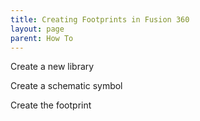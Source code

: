 ```yaml
---
title: Creating Footprints in Fusion 360
layout: page
parent: How To
---
```


Create a new library

Create a schematic symbol

Create the footprint